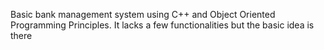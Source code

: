 Basic bank management system using C++ and Object Oriented Programming Principles. It lacks a few functionalities but the basic idea is there
